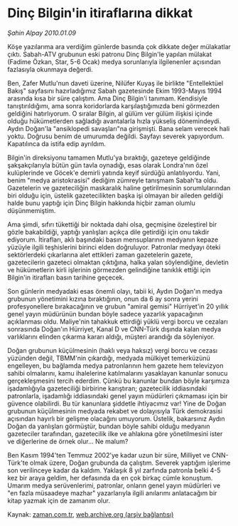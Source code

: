 # Dinç Bilgin'in itiraflarına dikkat

*Şahin Alpay 2010.01.09*

<tr><td class="metin" colspan="2" style="padding-top: 20px; padding-left: 5px; ">Köşe yazılarıma ara verdiğim günlerde basında çok dikkate değer mülakatlar çıktı. Sabah-ATV grubunun eski patronu Dinç Bilgin'le yapılan mülakat (Fadime Özkan, Star, 5-6 Ocak) medya sorunlarıyla ilgilenenler açısından fazlasıyla okunmaya değerdi.</td></tr><tr><td class="metin" colspan="2" style="padding-top: 20px; padding-left: 5px; "><p>Ben, Zafer Mutlu'nun daveti üzerine, Nilüfer Kuyaş ile birlikte "Entellektüel Bakış" sayfasını hazırladığımız Sabah gazetesinde Ekim 1993-Mayıs 1994 arasında kısa bir süre çalıştım. Ama Dinç Bilgin'i tanımam. Kendisiyle tanıştırıldığımı, ama sonra koridorlarda karşılaştığımızda beni görmezden geldiğini hatırlıyorum. O sıralar Bilgin, al gülüm ver gülüm ilişkisi içinde olduğu hükümetlerden sağladığı avantalarla hızla yükseliş dönemindeydi. Aydın Doğan'la "ansiklopedi savaşları"na girişmişti. Bana selam verecek hali yoktu. Doğrusu benim de umurumda değildi. Sayfayı severek yapıyordum. Kapatılınca da istifa edip ayrıldım.
<p>Bilgin'in direksiyonu tamamen Mutlu'ya bıraktığı, gazeteye geldiğinde şakşakçılarıyla bütün gün tavla oynadığı, esas olarak Londra'nın özel kulüplerinde ve Göcek'e demirli yatında keyif sürdüğü anlatılıyordu. Yani, benim "medya aristokrasisi" dediğim zümreyle tanışmam Sabah'ta oldu. Gazetelerin ve gazeteciliğin maskaralık haline getirilmesinin sorumlularından biri olduğu için, üstelik gazetecilikten başka işi olmayan bir aileden geldiği halde bunu yaptığı için Dinç Bilgin hakkında hiçbir zaman olumlu düşünmemiştim.
<p>Ama şimdi, sıfırı tükettiği bir noktada dahi olsa, geçmişine özeleştirel bir gözle bakabildiği, yaptığı yanlışları açıkça dile getirdiği için onu takdir ediyorum. İtirafları, aklı başındaki basın mensuplarının medyanın kepaze yüzüyle ilgili teşhislerini birinci elden doğruluyor. Patronlar medyayı öteki sektörlerdeki çıkarlarına alet ettikleri zaman gazetelerin gazete, gazetecilerin gazeteci olmaktan çıktığına, halka yalan söylendiğine, devletin ve hükümetlerin kirli işlerinin görmezden gelindiğine tanıklık ettiği için Bilgin'in itirafları basın tarihine geçecek.
<p>Son günlerin medyadaki esas önemli olayı, tabii ki, Aydın Doğan'ın medya grubunun yönetimini kızına bıraktığının, onun da 6 ay sonra yerini profesyonellere bırakacağının ve grubun "amiral gemisi" Hürriyet'in 20 yıllık genel yayın müdürünün bundan böyle sadece yazarlık yapacağının açıklanması oldu. Maliye'nin tahakkuk ettirdiği yüklü vergi borcu ve cezaları sonrasında Doğan'ın Hürriyet, Kanal D ve CNN-Türk dışında kalan medya varlıklarını elinden çıkarma kararı aldığı, müşteri arandığı da söyleniyor.
<p>Doğan grubunun küçülmesinin (haklı veya haksız) vergi borcu ve cezası yüzünden değil, TBMM'nin çıkardığı, medyada mülkiyet temerküzünü engelleyen, bu bağlamda medya patronlarının hem gazete hem televizyon sahibi olmalarını, kamu ihalelerine katılmalarını yasaklayan kanunlar sonucu gerçekleşmesini tercih ederdim. Çünkü bu kanunlar bundan böyle karşımıza işadamlığıyla gazeteciliği birbirine karıştıran; gazetecilik iddiasındaki patronlarla, işadamlığı iddiasındaki genel yayın müdürleri çıkmaması için bir güvence olabilirdi. Bu tür kanunlara şiddetle ihtiyacımız var! Yine de Doğan grubunun küçülmesinin medyada rekabet ve dolayısıyla Türk demokrasisi açısından hayırlı bir gelişme olacağını umuyorum. Üstelik, bakarsınız Aydın Doğan da yanlışları görmüştür, bundan böyle sahibi olduğu medyanın gazeteciler tarafından, gazetecilik ilke ve ahlakına göre yönetilmesini ister ve diğerlerine de örnek olur... Ne malum?
<p>Ben Kasım 1994'ten Temmuz 2002'ye kadar uzun bir süre, Milliyet ve CNN-Türk'te olmak üzere, Doğan grubunda da çalıştım. Severek yaptığım işlerime son verilinceye kadar da kaldım. Yaklaşık 8 yıl zarfında patronla belki 4-5 kez bir araya geldim, her defasında da en çok birkaç cümle konuştum. Umarım medya serüvenlerimi, patronlar, onların genel yayın müdürleri ve "en fazla müsaadeye mazhar" yazarlarıyla ilgili anılarımı anlatacağım bir kitap yazmak için de zamanım olur. <br/></p></p></p></p></p></p></td></tr>

Kaynak: [zaman.com.tr](http://zaman.com.tr/yazar.do?yazino=937887), [web.archive.org (arşiv bağlantısı)](http://web.archive.org/web/20100120103931/http://www.zaman.com.tr:80/yazar.do?yazino=937887)
